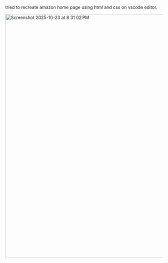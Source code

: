 tried to recreate amazon home page using html and css on vscode editor.

<img width="1440" height="780" alt="Screenshot 2025-10-23 at 8 31 02 PM" src="https://github.com/user-attachments/assets/19b9421f-8f22-43e2-93c2-f8dca589f78e" />
